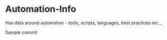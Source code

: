 # Automation-Info
Has data around automation - tools, scripts, languages, best practices etc..,

Sample commit 
